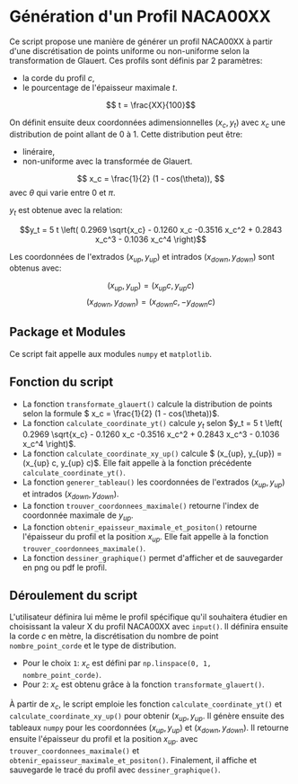 # Génération d'un Profil NACA00XX

Ce script propose une manière de générer un profil NACA00XX à partir d'une discrétisation de points uniforme ou non-uniforme selon la transformation de Glauert.
Ces profils sont définis par 2 paramètres:

- la corde du profil $c$,
- le pourcentage de l'épaisseur maximale $t$.
  
$$ t = \frac{XX}{100}$$

On définit ensuite deux coordonnées adimensionnelles $(x_c, y_t)$ avec $x_c$ une distribution de point allant de 0 à 1. Cette distribution peut être:

- linéraire,
- non-uniforme avec la transformée de Glauert.

$$ x_c = \frac{1}{2} (1 - cos(\theta)), $$
avec $\theta$ qui varie entre $0$ et $\pi$.

$y_t$ est obtenue avec la relation:

$$y_t = 5 t \left( 0.2969 \sqrt{x_c} - 0.1260 x_c -0.3516 x_c^2 + 0.2843 x_c^3 - 0.1036 x_c^4 \right)$$

Les coordonnées de l'extrados $(x_{up}, y_{up})$ et intrados $(x_{down}, y_{down})$ sont obtenus avec:

$$ (x_{up}, y_{up}) = (x_{up} c, y_{up} c)$$
$$(x_{down}, y_{down}) = (x_{down} c, - y_{down} c)$$

## Package et Modules

Ce script fait appelle aux modules ```numpy``` et ```matplotlib```. 

## Fonction du script

- La fonction ```transformate_glauert()``` calcule la distribution de points selon la formule $ x_c = \frac{1}{2} (1 - cos(\theta))$.
- La fonction ```calculate_coordinate_yt()``` calcule $y_t$ selon $y_t = 5 t \left( 0.2969 \sqrt{x_c} - 0.1260 x_c -0.3516 x_c^2 + 0.2843 x_c^3 - 0.1036 x_c^4 \right)$.
- La fonction ```calculate_coordinate_xy_up()``` calcule $ (x_{up}, y_{up}) = (x_{up} c, y_{up} c)$. Elle fait appelle à la fonction précédente ```calculate_coordinate_yt()```.
- La fonction ```generer_tableau()``` les coordonnées de l'extrados $(x_{up}, y_{up})$ et intrados $(x_{down}, y_{down})$.
- La fonction ```trouver_coordonnees_maximale()``` retourne l'index de coordonnée maximale de $y_{up}$.
- La fonction ```obtenir_epaisseur_maximale_et_positon()``` retourne l'épaisseur du profil et la position $x_{up}$. Elle fait appelle à la fonction ```trouver_coordonnees_maximale()```.
- La fonction ```dessiner_graphique()``` permet d'afficher et de sauvegarder en png ou pdf le profil.

## Déroulement du script

L'utilisateur définira lui même le profil spécifique qu'il souhaitera étudier en choisissant la valeur X du profil NACA00XX avec ```input()```. Il définira ensuite la corde $c$ en mètre, la discrétisation du nombre de point ```nombre_point_corde``` et le type de distribution. 

- Pour le choix ```1```: $x_c$ est défini par ```np.linspace(0, 1, nombre_point_corde)```.
- Pour ```2```: $x_c$ est obtenu grâce à la fonction ```transformate_glauert()```.

À partir de $x_c$, le script emploie les fonction ```calculate_coordinate_yt()``` et ```calculate_coordinate_xy_up()``` pour obtenir $(x_{up}, y_{up}$. Il génère ensuite des tableaux ```numpy``` pour les coordonnées $(x_{up}, y_{up})$ et $(x_{down}, y_{down})$. Il retourne ensuite l'épaisseur du profil et la position $x_{up}$. avec ```trouver_coordonnees_maximale()``` et ```obtenir_epaisseur_maximale_et_positon()```. Finalement, il affiche et sauvegarde le tracé du profil avec ```dessiner_graphique()```.




